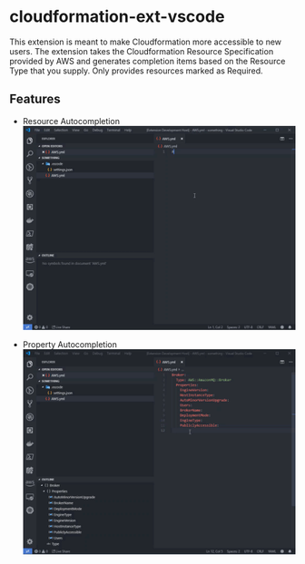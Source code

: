 # cloudformation-ext-vscode

This extension is meant to make Cloudformation more accessible to new users. 
The extension takes the Cloudformation Resource Specification provided by AWS and generates completion items based on the Resource Type that you supply. 
Only provides resources marked as Required.

## Features
* Resource Autocompletion
![Resource Completion in Action](docs/cloudformation-ext-vscode-resourcecompletion.gif)

* Property Autocompletion
![Property Completion in Action](docs/cloudformation-ext-vscode-propertycompletion.gif)
